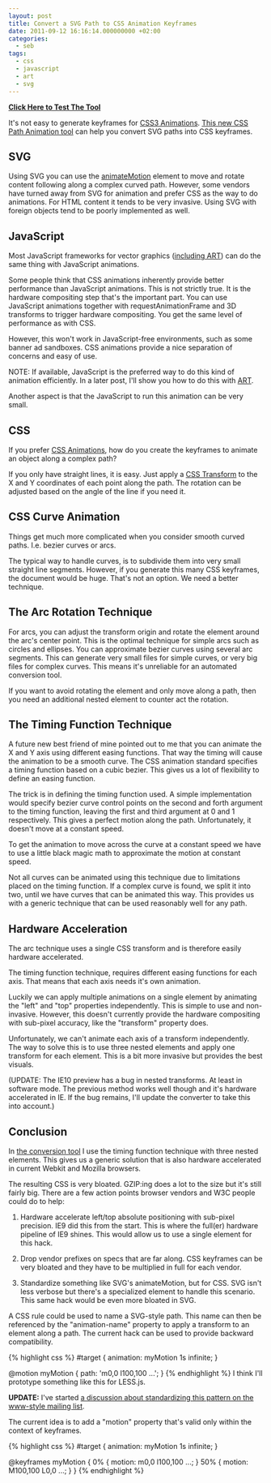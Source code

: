 ```yaml
---
layout: post
title: Convert a SVG Path to CSS Animation Keyframes
date: 2011-09-12 16:16:14.000000000 +02:00
categories:
  - seb
tags:
  - css
  - javascript
  - art
  - svg
---
```

**<a href="http://csspathanimation.calyptus.eu/">Click Here to Test The Tool</a>**

It's not easy to generate keyframes for <a href="http://www.w3.org/TR/css3-animations/">CSS3 Animations</a>. <a href="http://csspathanimation.calyptus.eu/">This new CSS Path Animation tool</a> can help you convert SVG paths into CSS keyframes.

## SVG
Using SVG you can use the <a href="http://www.w3.org/TR/SVG/animate.html#AnimateMotionElement">animateMotion</a> element to move and rotate content following along a complex curved path. However, some vendors have turned away from SVG for animation and prefer CSS as the way to do animations. For HTML content it tends to be very invasive. Using SVG with foreign objects tend to be poorly implemented as well.

## JavaScript
Most JavaScript frameworks for vector graphics (<a href="http://github.com/calyptus/art">including ART</a>) can do the same thing with JavaScript animations.

Some people think that CSS animations inherently provide better performance than JavaScript animations. This is not strictly true. It is the hardware compositing step that's the important part. You can use JavaScript animations together with requestAnimationFrame and 3D transforms to trigger hardware compositing. You get the same level of performance as with CSS.

However, this won't work in JavaScript-free environments, such as some banner ad sandboxes. CSS animations provide a nice separation of concerns and easy of use.

NOTE: If available, JavaScript is the preferred way to do this kind of animation efficiently. In a later post, I'll show you how to do this with <a href="http://github.com/calyptus/art">ART</a>.

Another aspect is that the JavaScript to run this animation can be very small.

## CSS
If you prefer <a href="http://www.w3.org/TR/css3-animations/">CSS Animations</a>, how do you create the keyframes to animate an object along a complex path?

If you only have straight lines, it is easy. Just apply a <a href="http://www.w3.org/TR/css3-2d-transforms/">CSS Transform</a> to the X and Y coordinates of each point along the path. The rotation can be adjusted based on the angle of the line if you need it.

## CSS Curve Animation
Things get much more complicated when you consider smooth curved paths. I.e. bezier curves or arcs.

The typical way to handle curves, is to subdivide them into very small straight line segments. However, if you generate this many CSS keyframes, the document would be huge. That's not an option. We need a better technique.

## The Arc Rotation Technique
For arcs, you can adjust the transform origin and rotate the element around the arc's center point. This is the optimal technique for simple arcs such as circles and ellipses. You can approximate bezier curves using several arc segments. This can generate very small files for simple curves, or very big files for complex curves. This means it's unreliable for an automated conversion tool.

If you want to avoid rotating the element and only move along a path, then you need an additional nested element to counter act the rotation.

## The Timing Function Technique
A future new best friend of mine pointed out to me that you can animate the X and Y axis using different easing functions. That way the timing will cause the animation to be a smooth curve. The CSS animation standard specifies a timing function based on a cubic bezier. This gives us a lot of flexibility to define an easing function.

The trick is in defining the timing function used. A simple implementation would specify bezier curve control points on the second and forth argument to the timing function, leaving the first and third argument at 0 and 1 respectively. This gives a perfect motion along the path. Unfortunately, it doesn't move at a constant speed.

To get the animation to move across the curve at a constant speed we have to use a little black magic math to approximate the motion at constant speed.

Not all curves can be animated using this technique due to limitations placed on the timing function. If a complex curve is found, we split it into two, until we have curves that can be animated this way. This provides us with a generic technique that can be used reasonably well for any path.

## Hardware Acceleration
The arc technique uses a single CSS transform and is therefore easily hardware accelerated.

The timing function technique, requires different easing functions for each axis. That means that each axis needs it's own animation.

Luckily we can apply multiple animations on a single element by animating the "left" and "top" properties independently. This is simple to use and non-invasive. However, this doesn't currently provide the hardware compositing with sub-pixel accuracy, like the "transform" property does.

Unfortunately, we can't animate each axis of a transform independently. The way to solve this is to use three nested elements and apply one transform for each element. This is a bit more invasive but provides the best visuals.

(UPDATE: The IE10 preview has a bug in nested transforms. At least in software mode. The previous method works well though and it's hardware accelerated in IE. If the bug remains, I'll update the converter to take this into account.)

## Conclusion
In <a href="http://csspathanimation.calyptus.eu/">the conversion tool</a> I use the timing function technique with three nested elements. This gives us a generic solution that is also hardware accelerated in current Webkit and Mozilla browsers.

The resulting CSS is very bloated. GZIP:ing does a lot to the size but it's still fairly big. There are a few action points browser vendors and W3C people could do to help:

1) Hardware accelerate left/top absolute positioning with sub-pixel precision. IE9 did this from the start. This is where the full(er) hardware pipeline of IE9 shines. This would allow us to use a single element for this hack.

2) Drop vendor prefixes on specs that are far along. CSS keyframes can be very bloated and they have to be multiplied in full for each vendor.

3) Standardize something like SVG's animateMotion, but for CSS. SVG isn't less verbose but there's a specialized element to handle this scenario. This same hack would be even more bloated in SVG.

A CSS rule could be used to name a SVG-style path. This name can then be referenced by the "animation-name" property to apply a transform to an element along a path. The current hack can be used to provide backward compatibility.

{% highlight css %}
#target {
  animation: myMotion 1s infinite;
}

@motion myMotion {
  path: 'm0,0 l100,100 ...';
}
{% endhighlight %}
I think I'll prototype something like this for LESS.js.

**UPDATE:**
I've started <a href="http://lists.w3.org/Archives/Public/www-style/2011Sep/0295.html">a discussion about standardizing this pattern on the www-style mailing list</a>.

The current idea is to add a "motion" property that's valid only within the context of keyframes.

{% highlight css %}
#target {
  animation: myMotion 1s infinite;
}

@keyframes myMotion {
  0% {
    motion: m0,0 l100,100 ...;
  }
  50% {
    motion: M100,100 L0,0 ...;
  }
}
{% endhighlight %}

